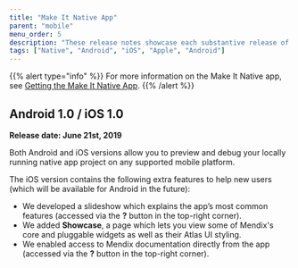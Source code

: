 ```yaml
---
title: "Make It Native App"
parent: "mobile"
menu_order: 5
description: "These release notes showcase each substantive release of the iOS and Android Make It Native app versions."
tags: ["Native", "Android", "iOS", "Apple", "Android"]
---
```


{{% alert type="info" %}}
For more information on the Make It Native app, see [Getting the Make It Native App](/refguide/getting-the-make-it-native-app).
{{% /alert %}}

## Android 1.0 / iOS 1.0

**Release date: June 21st, 2019**

Both Android and iOS versions allow you to preview and debug your locally running native app project on any supported mobile platform. 

The iOS version contains the following extra features to help new users (which will be available for Android in the future):

* We developed a slideshow which explains the app’s most common features (accessed via the **?** button in the top-right corner).
* We added **Showcase**, a page which lets you view some of Mendix's core and pluggable widgets as well as their Atlas UI styling.
* We enabled access to Mendix documentation directly from the app (accessed via the **?** button in the top-right corner).
